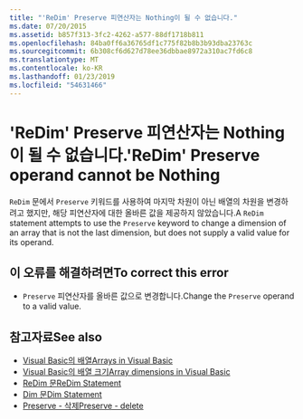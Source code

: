 ```yaml
---
title: "'ReDim' Preserve 피연산자는 Nothing이 될 수 없습니다."
ms.date: 07/20/2015
ms.assetid: b857f313-3fc2-4262-a577-88df1718b811
ms.openlocfilehash: 84ba0ff6a36765df1c775f82b8b3b93dba23763c
ms.sourcegitcommit: 6b308cf6d627d78ee36dbbae8972a310ac7fd6c8
ms.translationtype: MT
ms.contentlocale: ko-KR
ms.lasthandoff: 01/23/2019
ms.locfileid: "54631466"
---
```

# <a name="redim-preserve-operand-cannot-be-nothing"></a><span data-ttu-id="3cdfb-102">'ReDim' Preserve 피연산자는 Nothing이 될 수 없습니다.</span><span class="sxs-lookup"><span data-stu-id="3cdfb-102">'ReDim' Preserve operand cannot be Nothing</span></span>
<span data-ttu-id="3cdfb-103">`ReDim` 문에서 `Preserve` 키워드를 사용하여 마지막 차원이 아닌 배열의 차원을 변경하려고 했지만, 해당 피연산자에 대한 올바른 값을 제공하지 않았습니다.</span><span class="sxs-lookup"><span data-stu-id="3cdfb-103">A `ReDim` statement attempts to use the `Preserve` keyword to change a dimension of an array that is not the last dimension, but does not supply a valid value for its operand.</span></span>  
  
## <a name="to-correct-this-error"></a><span data-ttu-id="3cdfb-104">이 오류를 해결하려면</span><span class="sxs-lookup"><span data-stu-id="3cdfb-104">To correct this error</span></span>  
  
-   <span data-ttu-id="3cdfb-105">`Preserve` 피연산자를 올바른 값으로 변경합니다.</span><span class="sxs-lookup"><span data-stu-id="3cdfb-105">Change the `Preserve` operand to a valid value.</span></span>  
  
## <a name="see-also"></a><span data-ttu-id="3cdfb-106">참고자료</span><span class="sxs-lookup"><span data-stu-id="3cdfb-106">See also</span></span>
- [<span data-ttu-id="3cdfb-107">Visual Basic의 배열</span><span class="sxs-lookup"><span data-stu-id="3cdfb-107">Arrays in Visual Basic</span></span>](~/docs/visual-basic/programming-guide/language-features/arrays/index.md)
- [<span data-ttu-id="3cdfb-108">Visual Basic의 배열 크기</span><span class="sxs-lookup"><span data-stu-id="3cdfb-108">Array dimensions in Visual Basic</span></span>](~/docs/visual-basic/programming-guide/language-features/arrays/array-dimensions.md)
- [<span data-ttu-id="3cdfb-109">ReDim 문</span><span class="sxs-lookup"><span data-stu-id="3cdfb-109">ReDim Statement</span></span>](../../visual-basic/language-reference/statements/redim-statement.md)
- [<span data-ttu-id="3cdfb-110">Dim 문</span><span class="sxs-lookup"><span data-stu-id="3cdfb-110">Dim Statement</span></span>](../../visual-basic/language-reference/statements/dim-statement.md)
- [<span data-ttu-id="3cdfb-111">Preserve - 삭제</span><span class="sxs-lookup"><span data-stu-id="3cdfb-111">Preserve - delete</span></span>](https://msdn.microsoft.com/library/91badeab-b4e0-48b6-92c9-9f0c8f995d81)
